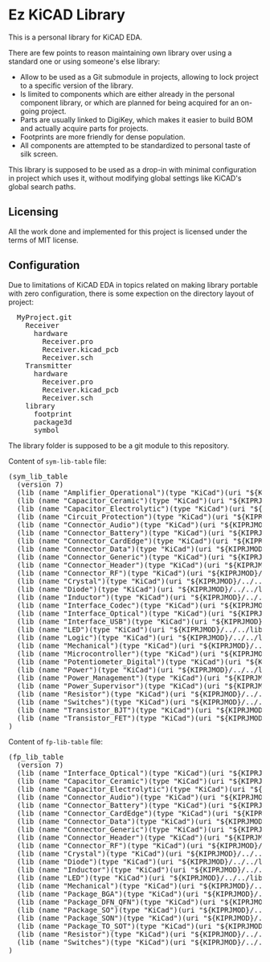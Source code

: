 # Ez KiCAD Library

This is a personal library for KiCAD EDA.

There are few points to reason maintaining own library over using a standard one
or using someone's else library:

- Allow to be used as a Git submodule in projects, allowing to lock project to
  a specific version of the library.
- Is limited to components which are either already in the personal component
  library, or which are planned for being acquired for an on-going project.
- Parts are usually linked to DigiKey, which makes it easier to build BOM and
  actually acquire parts for projects.
- Footprints are more friendly for dense population.
- All components are attempted to be standardized to personal taste of silk
  screen.

This library is supposed to be used as a drop-in with minimal configuration in
project which uses it, without modifying global settings like KiCAD's global
search paths.

## Licensing

All the work done and implemented for this project is licensed under the
terms of MIT license.

## Configuration

Due to limitations of KiCAD EDA in topics related on making library portable
with zero configuration, there is some expection on the directory layout of
project:

<pre>
  MyProject.git
    Receiver
      hardware
        Receiver.pro
        Receiver.kicad_pcb
        Receiver.sch
    Transmitter
      hardware
        Receiver.pro
        Receiver.kicad_pcb
        Receiver.sch
    library
      footprint
      package3d
      symbol
</pre>

The library folder is supposed to be a git module to this repository.

Content of `sym-lib-table` file:
<pre>
(sym_lib_table
  (version 7)
  (lib (name "Amplifier_Operational")(type "KiCad")(uri "${KIPRJMOD}/../../library/symbol/Amplifier_Operational.kicad_sym")(options "")(descr ""))
  (lib (name "Capacitor_Ceramic")(type "KiCad")(uri "${KIPRJMOD}/../../library/symbol/Capacitor_Ceramic.kicad_sym")(options "")(descr ""))
  (lib (name "Capacitor_Electrolytic")(type "KiCad")(uri "${KIPRJMOD}/../../library/symbol/Capacitor_Electrolytic.kicad_sym")(options "")(descr ""))
  (lib (name "Circuit_Protection")(type "KiCad")(uri "${KIPRJMOD}/../../library/symbol/Circuit_Protection.kicad_sym")(options "")(descr ""))
  (lib (name "Connector_Audio")(type "KiCad")(uri "${KIPRJMOD}/../../library/symbol/Connector_Audio.kicad_sym")(options "")(descr ""))
  (lib (name "Connector_Battery")(type "KiCad")(uri "${KIPRJMOD}/../../library/symbol/Connector_Battery.kicad_sym")(options "")(descr ""))
  (lib (name "Connector_CardEdge")(type "KiCad")(uri "${KIPRJMOD}/../../library/symbol/Connector_CardEdge.kicad_sym")(options "")(descr ""))
  (lib (name "Connector_Data")(type "KiCad")(uri "${KIPRJMOD}/../../library/symbol/Connector_Data.kicad_sym")(options "")(descr ""))
  (lib (name "Connector_Generic")(type "KiCad")(uri "${KIPRJMOD}/../../library/symbol/Connector_Generic.kicad_sym")(options "")(descr ""))
  (lib (name "Connector_Header")(type "KiCad")(uri "${KIPRJMOD}/../../library/symbol/Connector_Header.kicad_sym")(options "")(descr ""))
  (lib (name "Connector_RF")(type "KiCad")(uri "${KIPRJMOD}/../../library/symbol/Connector_RF.kicad_sym")(options "")(descr ""))
  (lib (name "Crystal")(type "KiCad")(uri "${KIPRJMOD}/../../library/symbol/Crystal.kicad_sym")(options "")(descr ""))
  (lib (name "Diode")(type "KiCad")(uri "${KIPRJMOD}/../../library/symbol/Diode.kicad_sym")(options "")(descr ""))
  (lib (name "Inductor")(type "KiCad")(uri "${KIPRJMOD}/../../library/symbol/Inductor.kicad_sym")(options "")(descr ""))
  (lib (name "Interface_Codec")(type "KiCad")(uri "${KIPRJMOD}/../../library/symbol/Interface_Codec.kicad_sym")(options "")(descr ""))
  (lib (name "Interface_Optical")(type "KiCad")(uri "${KIPRJMOD}/../../library/symbol/Interface_Optical.kicad_sym")(options "")(descr ""))
  (lib (name "Interface_USB")(type "KiCad")(uri "${KIPRJMOD}/../../library/symbol/Interface_USB.kicad_sym")(options "")(descr ""))
  (lib (name "LED")(type "KiCad")(uri "${KIPRJMOD}/../../library/symbol/LED.kicad_sym")(options "")(descr ""))
  (lib (name "Logic")(type "KiCad")(uri "${KIPRJMOD}/../../library/symbol/Logic.kicad_sym")(options "")(descr ""))
  (lib (name "Mechanical")(type "KiCad")(uri "${KIPRJMOD}/../../library/symbol/Mechanical.kicad_sym")(options "")(descr ""))
  (lib (name "Microcontroller")(type "KiCad")(uri "${KIPRJMOD}/../../library/symbol/Microcontroller.kicad_sym")(options "")(descr ""))
  (lib (name "Potentiometer_Digital")(type "KiCad")(uri "${KIPRJMOD}/../../library/symbol/Potentiometer_Digital.kicad_sym")(options "")(descr ""))
  (lib (name "Power")(type "KiCad")(uri "${KIPRJMOD}/../../library/symbol/Power.kicad_sym")(options "")(descr ""))
  (lib (name "Power_Management")(type "KiCad")(uri "${KIPRJMOD}/../../library/symbol/Power_Management.kicad_sym")(options "")(descr ""))
  (lib (name "Power_Supervisor")(type "KiCad")(uri "${KIPRJMOD}/../../library/symbol/Power_Supervisor.kicad_sym")(options "")(descr ""))
  (lib (name "Resistor")(type "KiCad")(uri "${KIPRJMOD}/../../library/symbol/Resistor.kicad_sym")(options "")(descr ""))
  (lib (name "Switches")(type "KiCad")(uri "${KIPRJMOD}/../../library/symbol/Switches.kicad_sym")(options "")(descr ""))
  (lib (name "Transistor_BJT")(type "KiCad")(uri "${KIPRJMOD}/../../library/symbol/Transistor_BJT.kicad_sym")(options "")(descr ""))
  (lib (name "Transistor_FET")(type "KiCad")(uri "${KIPRJMOD}/../../library/symbol/Transistor_FET.kicad_sym")(options "")(descr ""))
)
</pre>

Content of `fp-lib-table` file:
<pre>
(fp_lib_table
  (version 7)
  (lib (name "Interface_Optical")(type "KiCad")(uri "${KIPRJMOD}/../../library/footprint/Interface_Optical.pretty")(options "")(descr ""))
  (lib (name "Capacitor_Ceramic")(type "KiCad")(uri "${KIPRJMOD}/../../library/footprint/Capacitor_Ceramic.pretty")(options "")(descr ""))
  (lib (name "Capacitor_Electrolytic")(type "KiCad")(uri "${KIPRJMOD}/../../library/footprint/Capacitor_Electrolytic.pretty")(options "")(descr ""))
  (lib (name "Connector_Audio")(type "KiCad")(uri "${KIPRJMOD}/../../library/footprint/Connector_Audio.pretty")(options "")(descr ""))
  (lib (name "Connector_Battery")(type "KiCad")(uri "${KIPRJMOD}/../../library/footprint/Connector_Battery.pretty")(options "")(descr ""))
  (lib (name "Connector_CardEdge")(type "KiCad")(uri "${KIPRJMOD}/../../library/footprint/Connector_CardEdge.pretty")(options "")(descr ""))
  (lib (name "Connector_Data")(type "KiCad")(uri "${KIPRJMOD}/../../library/footprint/Connector_Data.pretty")(options "")(descr ""))
  (lib (name "Connector_Generic")(type "KiCad")(uri "${KIPRJMOD}/../../library/footprint/Connector_Generic.pretty")(options "")(descr ""))
  (lib (name "Connector_Header")(type "KiCad")(uri "${KIPRJMOD}/../../library/footprint/Connector_Header.pretty")(options "")(descr ""))
  (lib (name "Connector_RF")(type "KiCad")(uri "${KIPRJMOD}/../../library/footprint/Connector_RF.pretty")(options "")(descr ""))
  (lib (name "Crystal")(type "KiCad")(uri "${KIPRJMOD}/../../library/footprint/Crystal.pretty")(options "")(descr ""))
  (lib (name "Diode")(type "KiCad")(uri "${KIPRJMOD}/../../library/footprint/Diode.pretty")(options "")(descr ""))
  (lib (name "Inductor")(type "KiCad")(uri "${KIPRJMOD}/../../library/footprint/Inductor.pretty")(options "")(descr ""))
  (lib (name "LED")(type "KiCad")(uri "${KIPRJMOD}/../../library/footprint/LED.pretty")(options "")(descr ""))
  (lib (name "Mechanical")(type "KiCad")(uri "${KIPRJMOD}/../../library/footprint/Mechanical.pretty")(options "")(descr ""))
  (lib (name "Package_BGA")(type "KiCad")(uri "${KIPRJMOD}/../../library/footprint/Package_BGA.pretty")(options "")(descr ""))
  (lib (name "Package_DFN_QFN")(type "KiCad")(uri "${KIPRJMOD}/../../library/footprint/Package_DFN_QFN.pretty")(options "")(descr ""))
  (lib (name "Package_SO")(type "KiCad")(uri "${KIPRJMOD}/../../library/footprint/Package_SO.pretty")(options "")(descr ""))
  (lib (name "Package_SON")(type "KiCad")(uri "${KIPRJMOD}/../../library/footprint/Package_SON.pretty")(options "")(descr ""))
  (lib (name "Package_TO_SOT")(type "KiCad")(uri "${KIPRJMOD}/../../library/footprint/Package_TO_SOT.pretty")(options "")(descr ""))
  (lib (name "Resistor")(type "KiCad")(uri "${KIPRJMOD}/../../library/footprint/Resistor.pretty")(options "")(descr ""))
  (lib (name "Switches")(type "KiCad")(uri "${KIPRJMOD}/../../library/footprint/Switches.pretty")(options "")(descr ""))
)
</pre>
